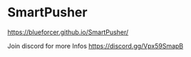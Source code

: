 # SmartPusher
https://blueforcer.github.io/SmartPusher/

Join discord for more Infos
https://discord.gg/Vpx59SmapB
